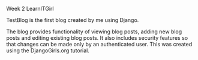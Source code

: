 Week 2 LearnITGirl

TestBlog is the first blog created by me using Django.

The blog provides functionality of viewing blog posts, adding new blog posts and editing existing blog posts.
It also includes security features so that changes can be made only by an authenticated user.
This was created using the DjangoGirls.org tutorial.
